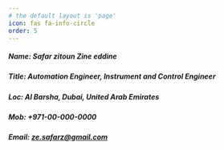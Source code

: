 ```yaml
---
# the default layout is 'page'
icon: fas fa-info-circle
order: 5
---
```


##### Name: Safar zitoun Zine eddine
##### Title: Automation Engineer, Instrument and Control Engineer
##### Loc: Al Barsha, Dubai, United Arab Emirates
##### Mob: +971-00-000-0000
##### Email: ze.safarz@gmail.com

